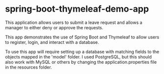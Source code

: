 # spring-boot-thymeleaf-demo-app

This application allows users to submit a leave request and allows a manager to either deny or approve the requests.

This app demonstrates the use of Spring Boot and Thymeleaf to allow users to register, login, and interact with a database.

To use this app will require setting up a database with matching fields to the objects mapped in the 'model' folder. I used PostgreSQL, but this should also work with MySQL or others by changing the application.properties file in the resources folder.
